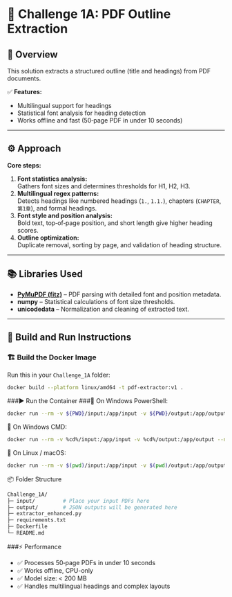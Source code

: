 # 📄 Challenge 1A: PDF Outline Extraction

## 📌 Overview
This solution extracts a structured outline (title and headings) from PDF documents.

✅ **Features:**
- Multilingual support for headings  
- Statistical font analysis for heading detection  
- Works offline and fast (50‑page PDF in under 10 seconds)

---

## ⚙️ Approach

**Core steps:**
1. **Font statistics analysis:**  
   Gathers font sizes and determines thresholds for H1, H2, H3.  
2. **Multilingual regex patterns:**  
   Detects headings like numbered headings (`1.`, `1.1.`), chapters (`CHAPTER`, `第1章`), and formal headings.  
3. **Font style and position analysis:**  
   Bold text, top‑of‑page position, and short length give higher heading scores.  
4. **Outline optimization:**  
   Duplicate removal, sorting by page, and validation of heading structure.

---

## 📚 Libraries Used
- **[PyMuPDF (fitz)](https://pymupdf.readthedocs.io/)** – PDF parsing with detailed font and position metadata.
- **numpy** – Statistical calculations of font size thresholds.
- **unicodedata** – Normalization and cleaning of extracted text.

---

## 🚀 Build and Run Instructions

### 🏗️ Build the Docker Image
Run this in your `Challenge_1A` folder:
```bash
docker build --platform linux/amd64 -t pdf-extractor:v1 .
```

###▶️ Run the Container
###📌 On Windows PowerShell:
```bash
docker run --rm -v ${PWD}/input:/app/input -v ${PWD}/output:/app/output --network none pdf-extractor:v1
```

📌 On Windows CMD:
```bash
docker run --rm -v %cd%/input:/app/input -v %cd%/output:/app/output --network none pdf-extractor:v1
```

📌 On Linux / macOS:
```bash
docker run --rm -v $(pwd)/input:/app/input -v $(pwd)/output:/app/output --network none pdf-extractor:v1
```

📦 Folder Structure
```bash
Challenge_1A/
├─ input/         # Place your input PDFs here
├─ output/        # JSON outputs will be generated here
├─ extractor_enhanced.py
├─ requirements.txt
├─ Dockerfile
└─ README.md
```

###⚡ Performance
- ✅ Processes 50‑page PDFs in under 10 seconds
- ✅ Works offline, CPU-only
- ✅ Model size: < 200 MB
- ✅ Handles multilingual headings and complex layouts



